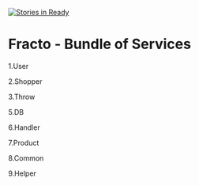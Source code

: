 [![Stories in Ready](https://badge.waffle.io/shoppea/service.png?label=ready&title=Ready)](https://waffle.io/shoppea/service)
# Fracto - Bundle of Services

1.User

2.Shopper

3.Throw

5.DB

6.Handler

7.Product

8.Common

9.Helper
